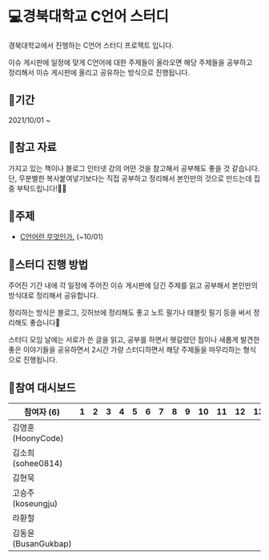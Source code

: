 # 💻경북대학교 C언어 스터디

 경북대학교에서 진행하는 C언어 스터디 프로젝트 입니다.

 이슈 게시판에 일정에 맞게 C언어에 대한 주제들이 올라오면 해당 주제들을 공부하고 정리해서 이슈 게시판에 올리고 공유하는 방식으로 진행됩니다.



## 📆기간

2021/10/01 ~



## 📑참고 자료

 가지고 있는 책이나 블로그 인터넷 강의 어떤 것을 참고해서 공부해도 좋을 것 같습니다.
 단, 무분별한 복사붙여넣기보다는 직접 공부하고 정리해서 본인만의 것으로 만드는데 집중 부탁드립니다!🙆‍♀️



## 📒주제

- [C언어란 무엇인가.](https://github.com/knu-of/c-study/issues/1#issue-1008257840) (~10/01)




## 🚀스터디 진행 방법

 주어진 기간 내에 각 일정에 주어진 이슈 게시판에 담긴 주제를 읽고 공부해서 본인만의 방식대로 정리해서 공유합니다.

 정리하는 방식은 블로그, 깃허브에 정리해도 좋고 노트 필기나 태블릿 필기 등을 써서 정리해도 좋습니다🙂

 스터디 모임 날에는 서로가 쓴 글을 읽고, 공부를 하면서 헷갈렸던 점이나 새롭게 발견한 좋은 이야기들을 공유하면서 2시간 가량 스터디하면서 해당 주제들을 마무리하는 형식으로 진행됩니다. 





## 🏁참여 대시보드

| 참여자 (6)          | 1   | 2   | 3   | 4   | 5   | 6   | 7   | 8   | 9   | 10  | 11  | 12  | 13  | 14  | 15  | 16  |
| ------------------- | --- | --- | --- | --- | --- | --- | --- | --- | --- | --- | --- | --- | --- | --- | --- | --- |
| 김영훈(HoonyCode)   |     |     |     |     |     |     |     |     |     |     |     |     |     |     |     |     |
| 김소희(sohee0814)   |     |     |     |     |     |     |     |     |     |     |     |     |     |     |     |     |
| 김현묵              |     |     |     |     |     |     |     |     |     |     |     |     |     |     |     |     |
| 고승주(koseungju)   |     |     |     |     |     |     |     |     |     |     |     |     |     |     |     |     |
| 라환철              |     |     |     |     |     |     |     |     |     |     |     |     |     |     |     |     |
| 김동윤(BusanGukbap) |     |     |     |     |     |     |     |     |     |     |     |     |     |     |     |     |
